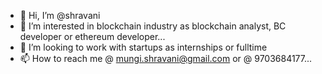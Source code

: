 - 👋 Hi, I’m @shravani
- 👀 I’m interested in blockchain industry as blockchain analyst, BC developer or ethereum developer...
- 💞️ I’m looking to work with startups as internships or fulltime
- 📫 How to reach me @ mungi.shravani@gmail.com or @ 9703684177...

